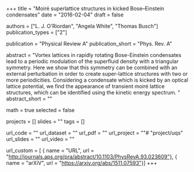 +++
title = "Moiré superlattice structures in kicked Bose–Einstein condensates"
date = "2016-02-04"
draft = false

authors = ["L. J. O'Riordan", "Angela White", "Thomas Busch"]
publication_types = ["2"]

publication = "Physical Review A"
publication_short = "Phys. Rev. A"

abstract = "Vortex lattices in rapidly rotating Bose-Einstein condensates lead to a periodic modulation of the superfluid density with a triangular symmetry. Here we show that this symmetry can be combined with an external perturbation in order to create super-lattice structures with two or more periodicities. Considering a condensate which is kicked by an optical lattice potential, we find the appearance of transient moiré lattice structures, which can be identified using the kinetic energy spectrum. "
abstract_short = ""

math = true
selected = false

projects = []
slides = ""
tags = []


url_code = ""
url_dataset = ""
url_pdf = ""
url_project = ""# "project/uqs"
url_slides = ""
url_video = ""

url_custom = [
    { name = "URL", url = "http://journals.aps.org/pra/abstract/10.1103/PhysRevA.93.023609"}, 
    { name = "arXiV", url = "https://arxiv.org/abs/1511.07593"}]
+++
